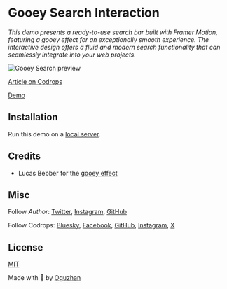 # Gooey Search Interaction

_This demo presents a ready-to-use search bar built with Framer Motion, featuring a gooey effect for an exceptionally smooth experience. The interactive design offers a fluid and modern search functionality that can seamlessly integrate into your web projects._

![Gooey Search preview](https://github.com/oguzhantufenk/gooey-search/blob/main/gooey-search.gif)

[Article on Codrops](https://tympanus.net/codrops/2024/11/18/how-to-create-a-gooey-search-interaction-with-framer-motion-and-react/)

[Demo](https://tympanus.net/Tutorials/GooeySearch/)

## Installation

Run this demo on a [local server](https://developer.mozilla.org/en-US/docs/Learn/Common_questions/Tools_and_setup/set_up_a_local_testing_server).

## Credits

- Lucas Bebber for the [gooey effect](https://css-tricks.com/gooey-effect/)

## Misc

Follow _Author_: [Twitter](https://x.com/otfnk), [Instagram](https://www.instagram.com/otfnk/), [GitHub](https://github.com/oguzhantufenk)

Follow Codrops: [Bluesky](https://bsky.app/profile/codrops.bsky.social), [Facebook](http://www.facebook.com/codrops), [GitHub](https://github.com/codrops), [Instagram](https://www.instagram.com/codropsss/), [X](http://www.x.com/codrops)

## License

[MIT](LICENSE)

Made with :blue_heart: by [Oguzhan](http://www.codrops.com)
